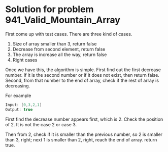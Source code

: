 # Solution for problem 941_Valid_Mountain_Array

First come up with test cases. There are three kind of cases.

1. Size of array smaller than 3, return false
2. Decrease from second element, return false
3. The array is increase all the way, return false
4. Right cases



Once we have this, the algorithm is simple. First find out the first decrease number. If it is the second number or if it does not exist, then return false. Second, from that number to the end of array, check if the rest of array is decreasing.

For example

```c
Input: [0,3,2,1]
Output: true
```

First find the decrease number appears first, which is 2. Check the position of 2. It is not the case 2 or case 3.

Then from 2, check if it is smaller than the previous number, so 2 is smaller than 3, right; next 1 is smaller than 2, right, reach the end of array. return true.